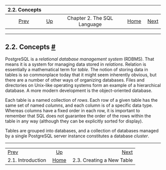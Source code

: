 

|                     2.2. Concepts                    |                                                       |                             |                                                       |                                                          |
| :--------------------------------------------------: | :---------------------------------------------------- | :-------------------------: | ----------------------------------------------------: | -------------------------------------------------------: |
| [Prev](tutorial-sql-intro.html "2.1. Introduction")  | [Up](tutorial-sql.html "Chapter 2. The SQL Language") | Chapter 2. The SQL Language | [Home](index.html "PostgreSQL 17devel Documentation") |  [Next](tutorial-table.html "2.3. Creating a New Table") |

***

## 2.2. Concepts [#](#TUTORIAL-CONCEPTS)

PostgreSQL is a *relational database management system* (RDBMS). That means it is a system for managing data stored in *relations*. Relation is essentially a mathematical term for *table*. The notion of storing data in tables is so commonplace today that it might seem inherently obvious, but there are a number of other ways of organizing databases. Files and directories on Unix-like operating systems form an example of a hierarchical database. A more modern development is the object-oriented database.

Each table is a named collection of *rows*. Each row of a given table has the same set of named *columns*, and each column is of a specific data type. Whereas columns have a fixed order in each row, it is important to remember that SQL does not guarantee the order of the rows within the table in any way (although they can be explicitly sorted for display).

Tables are grouped into databases, and a collection of databases managed by a single PostgreSQL server instance constitutes a database *cluster*.

***

|                                                      |                                                       |                                                          |
| :--------------------------------------------------- | :---------------------------------------------------: | -------------------------------------------------------: |
| [Prev](tutorial-sql-intro.html "2.1. Introduction")  | [Up](tutorial-sql.html "Chapter 2. The SQL Language") |  [Next](tutorial-table.html "2.3. Creating a New Table") |
| 2.1. Introduction                                    | [Home](index.html "PostgreSQL 17devel Documentation") |                                2.3. Creating a New Table |
